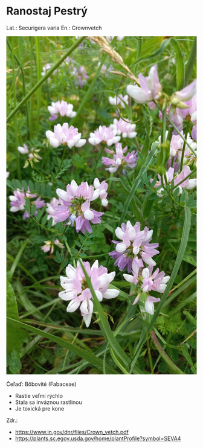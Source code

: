 # Ranostaj Pestrý
Lat.: Securigera varia
En.: Crownvetch

![Ranostaj Pestrý](./crownvetch.jpg "Ranostaj Pestrý")

Čeľaď: Bôbovité (Fabaceae)

- Rastie veľmi rýchlo
- Stala sa inváznou rastlinou
- Je toxická pre kone


Zdr.:
- https://www.in.gov/dnr/files/Crown_vetch.pdf
- https://plants.sc.egov.usda.gov/home/plantProfile?symbol=SEVA4